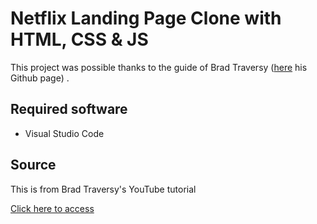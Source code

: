 # Netflix Landing Page Clone with HTML, CSS & JS

This project was possible thanks to the guide of Brad Traversy ([here](https://github.com/bradtraversy) his Github page) .

## Required software

- Visual Studio Code


## Source

This is from Brad Traversy's YouTube tutorial

[Click here to access](https://www.youtube.com/watch?v=P7t13SGytRk)
